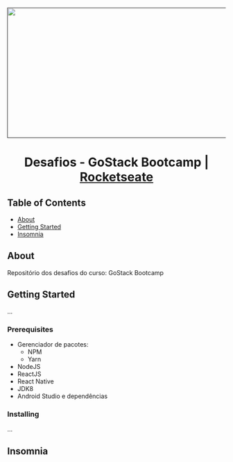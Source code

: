 <p align="center" style="background: ">
  <a href="" rel="noopener">
 <img width=1200px height=300px src="./img-readme/banner.png" alt="Project logo"></a>
</p>
<div align="center">
<h1>Desafios - GoStack Bootcamp | <a href="https://rocketseat.com.br/" rel="noopener">Rocketseate</a></h1>
</div>

## Table of Contents

- [About](#about)
- [Getting Started](#getting_started)
- [Insomnia](#insomnia)

## About <a name = "about"></a>

Repositório dos desafios do curso: GoStack Bootcamp

## Getting Started <a name = "getting_started"></a>

...
### Prerequisites

* Gerenciador de pacotes:
  * NPM
  * Yarn
* NodeJS
* ReactJS
* React Native
* JDK8
* Android Studio e dependências

### Installing

...
## Insomnia <a name = "insomnia"></a>

